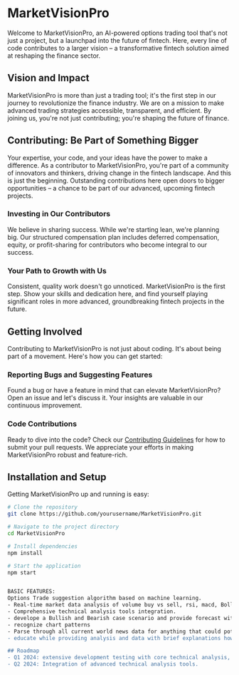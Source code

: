# MarketVisionPro

Welcome to MarketVisionPro, an AI-powered options trading tool that's not just a project, but a launchpad into the future of fintech. Here, every line of code contributes to a larger vision – a transformative fintech solution aimed at reshaping the finance sector.

## Vision and Impact

MarketVisionPro is more than just a trading tool; it's the first step in our journey to revolutionize the finance industry. We are on a mission to make advanced trading strategies accessible, transparent, and efficient. By joining us, you're not just contributing; you're shaping the future of finance.

## Contributing: Be Part of Something Bigger

Your expertise, your code, and your ideas have the power to make a difference. As a contributor to MarketVisionPro, you're part of a community of innovators and thinkers, driving change in the fintech landscape. And this is just the beginning. Outstanding contributions here open doors to bigger opportunities – a chance to be part of our advanced, upcoming fintech projects.

### Investing in Our Contributors

We believe in sharing success. While we're starting lean, we're planning big. Our structured compensation plan includes deferred compensation, equity, or profit-sharing for contributors who become integral to our success.

### Your Path to Growth with Us

Consistent, quality work doesn't go unnoticed. MarketVisionPro is the first step. Show your skills and dedication here, and find yourself playing significant roles in more advanced, groundbreaking fintech projects in the future.

## Getting Involved

Contributing to MarketVisionPro is not just about coding. It's about being part of a movement. Here's how you can get started:

### Reporting Bugs and Suggesting Features

Found a bug or have a feature in mind that can elevate MarketVisionPro? Open an issue and let's discuss it. Your insights are valuable in our continuous improvement.

### Code Contributions

Ready to dive into the code? Check our [Contributing Guidelines](CONTRIBUTING.md) for how to submit your pull requests. We appreciate your efforts in making MarketVisionPro robust and feature-rich.

## Installation and Setup

Getting MarketVisionPro up and running is easy:

```bash
# Clone the repository
git clone https://github.com/yourusername/MarketVisionPro.git

# Navigate to the project directory
cd MarketVisionPro

# Install dependencies
npm install

# Start the application
npm start


BASIC FEATURES:
Options Trade suggestion algorithm based on machine learning.
- Real-time market data analysis of volume buy vs sell, rsi, macd, Bollinger bands, 9ma,21ma,50ma,100ma,200ma, parse data for open high low close prices, support resistance and levels of importance, pivot point calculations, and importance of current position of price and moving averages. 
- Comprehensive technical analysis tools integration.
- develope a Bullish and Bearish case scenario and provide forecast with description of what data used to develope hypothesis.
- recognize chart patterns
- Parse through all current world news data for anything that could potentially effect price in any way and describe what and why it's important.
- educate while providing analysis and data with brief explanations how it came to conclusion and why this is important it whatever is relevant.

## Roadmap
- Q1 2024: extensive development testing with core technical analysis, trading suggestion features.
- Q2 2024: Integration of advanced technical analysis tools.

